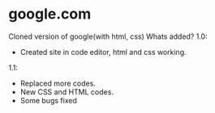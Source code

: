 # google.com
Cloned version of google(with html, css)
Whats added?
1.0:
- Created site in code editor, html and css working. 

1.1:
- Replaced more codes.
- New CSS and HTML codes.
- Some bugs fixed
